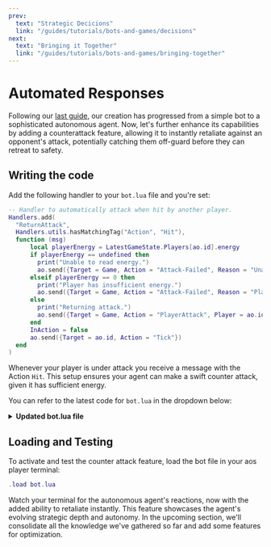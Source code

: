 ```yaml
---
prev:
  text: "Strategic Decicions"
  link: "/guides/tutorials/bots-and-games/decisions"
next:
  text: "Bringing it Together"
  link: "/guides/tutorials/bots-and-games/bringing-together"
---
```


# Automated Responses

Following our [last guide](decisions), our creation has progressed from a simple bot to a sophisticated autonomous agent. Now, let's further enhance its capabilities by adding a counterattack feature, allowing it to instantly retaliate against an opponent's attack, potentially catching them off-guard before they can retreat to safety.

## Writing the code

Add the following handler to your `bot.lua` file and you're set:

```lua
-- Handler to automatically attack when hit by another player.
Handlers.add(
  "ReturnAttack",
  Handlers.utils.hasMatchingTag("Action", "Hit"),
  function (msg)
      local playerEnergy = LatestGameState.Players[ao.id].energy
      if playerEnergy == undefined then
        print("Unable to read energy.")
        ao.send({Target = Game, Action = "Attack-Failed", Reason = "Unable to read energy."})
      elseif playerEnergy == 0 then
        print("Player has insufficient energy.")
        ao.send({Target = Game, Action = "Attack-Failed", Reason = "Player has no energy."})
      else
        print("Returning attack.")
        ao.send({Target = Game, Action = "PlayerAttack", Player = ao.id, AttackEnergy = tostring(playerEnergy)})
      end
      InAction = false
      ao.send({Target = ao.id, Action = "Tick"})
  end
)
```

Whenever your player is under attack you receive a message with the Action `Hit`. This setup ensures your agent can make a swift counter attack, given it has sufficient energy.

You can refer to the latest code for `bot.lua` in the dropdown below:

<details>
  <summary><strong>Updated bot.lua file</strong></summary>

  ```lua
  LatestGameState = LatestGameState or nil

  function inRange(x1, y1, x2, y2, range)
      return math.abs(x1 - x2) <= range and math.abs(y1 - y2) <= range
  end

  function decideNextAction()
    local player = LatestGameState.Players[ao.id]
    local targetInRange = false

    for target, state in pairs(LatestGameState.Players) do
        if target ~= ao.id and inRange(player.x, player.y, state.x, state.y, 1) then
            targetInRange = true
            break
        end
    end

    if player.energy > 5 and targetInRange then
      print("Player in range. Attacking.")
      ao.send({Target = Game, Action = "PlayerAttack", Player = ao.id, AttackEnergy = tostring(player.energy)})
    else
      print("No player in range or insufficient energy. Moving randomly.")
      local directionMap = {"Up", "Down", "Left", "Right", "UpRight", "UpLeft", "DownRight", "DownLeft"}
      local randomIndex = math.random(#directionMap)
      ao.send({Target = Game, Action = "PlayerMove", Player = ao.id, Direction = directionMap[randomIndex]})
    end
  end

  Handlers.add(
  "HandleAnnouncements",
  Handlers.utils.hasMatchingTag("Action", "Announcements"),
  function (msg)
    ao.send({Target = Game, Action = "GetGameState"})
    print(msg.Event .. ": " .. msg.Data)
  end
  )

  Handlers.add(
  "UpdateGameState",
  Handlers.utils.hasMatchingTag("Action", "GameState"),
  function (msg)
    local json = require("json")
    LatestGameState = json.decode(msg.Data)
    ao.send({Target = ao.id, Action = "UpdatedGameState"})
  end
  )

  Handlers.add(
  "decideNextAction",
  Handlers.utils.hasMatchingTag("Action", "UpdatedGameState"),
  function ()
    if LatestGameState.GameMode ~= "Playing" then 
      return 
    end
    print("Deciding next action.")
    decideNextAction()
  end
  )

Handlers.add(
  "ReturnAttack",
  Handlers.utils.hasMatchingTag("Action", "Hit"),
  function (msg)
      local playerEnergy = LatestGameState.Players[ao.id].energy
      if playerEnergy == undefined then
        print("Unable to read energy.")
        ao.send({Target = Game, Action = "Attack-Failed", Reason = "Unable to read energy."})
      elseif playerEnergy == 0 then
        print("Player has insufficient energy.")
        ao.send({Target = Game, Action = "Attack-Failed", Reason = "Player has no energy."})
      else
        print("Returning attack.")
        ao.send({Target = Game, Action = "PlayerAttack", Player = ao.id, AttackEnergy = tostring(playerEnergy)})
      end
      InAction = false
      ao.send({Target = ao.id, Action = "Tick"})
  end
)
  ```
</details>

## Loading and Testing

To activate and test the counter attack feature, load the bot file in your aos player terminal:

```lua
.load bot.lua
```

Watch your terminal for the autonomous agent's reactions, now with the added ability to retaliate instantly. This feature showcases the agent's evolving strategic depth and autonomy. In the upcoming section, we'll consolidate all the knowledge we've gathered so far and add some features for optimization.